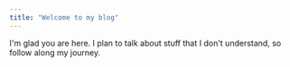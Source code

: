 ```yaml
---
title: "Welcome to my blog"
---
```


I'm glad you are here. I plan to talk about stuff that I don't understand, so follow along my journey. 
